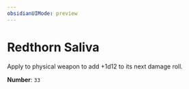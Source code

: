 ```yaml
---
obsidianUIMode: preview
---
```

# Redthorn Saliva

Apply to physical weapon to add +1d12 to its next damage roll.

**Number**: `33`
